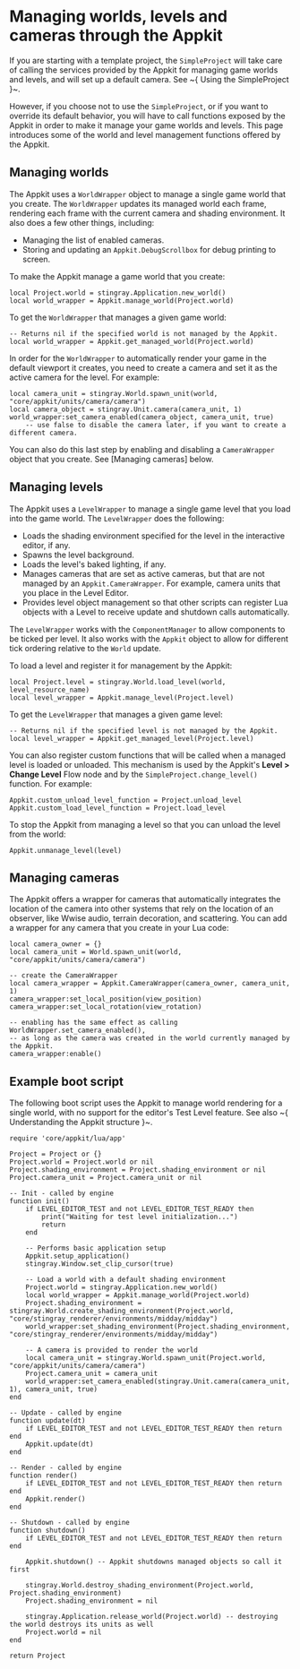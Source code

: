 # Managing worlds, levels and cameras through the Appkit

If you are starting with a template project, the `SimpleProject` will take care of calling the services provided by the Appkit for managing game worlds and levels, and will set up a default camera. See ~{ Using the SimpleProject }~.

However, if you choose not to use the `SimpleProject`, or if you want to override its default behavior, you will have to call functions exposed by the Appkit in order to make it manage your game worlds and levels. This page introduces some of the world and level management functions offered by the Appkit.

## Managing worlds

The Appkit uses a `WorldWrapper` object to manage a single game world that you create. The `WorldWrapper` updates its managed world each frame, rendering each frame with the current camera and shading environment. It also does a few other things, including:

-	Managing the list of enabled cameras.
-	Storing and updating an `Appkit.DebugScrollbox` for debug printing to screen.

To make the Appkit manage a game world that you create:

~~~{lua}
local Project.world = stingray.Application.new_world()
local world_wrapper = Appkit.manage_world(Project.world)
~~~

To get the `WorldWrapper` that manages a given game world:

~~~{lua}
-- Returns nil if the specified world is not managed by the Appkit.
local world_wrapper = Appkit.get_managed_world(Project.world)
~~~

In order for the `WorldWrapper` to automatically render your game in the default viewport it creates, you need to create a camera and set it as the active camera for the level. For example:

~~~{lua}
local camera_unit = stingray.World.spawn_unit(world, "core/appkit/units/camera/camera")
local camera_object = stingray.Unit.camera(camera_unit, 1)
world_wrapper:set_camera_enabled(camera_object, camera_unit, true)
	-- use false to disable the camera later, if you want to create a different camera.
~~~

You can also do this last step by enabling and disabling a `CameraWrapper` object that you create. See [Managing cameras] below.

## Managing levels

The Appkit uses a `LevelWrapper` to manage a single game level that you load into the game world. The `LevelWrapper` does the following:

-	Loads the shading environment specified for the level in the interactive editor, if any.
-	Spawns the level background.
-	Loads the level's baked lighting, if any.
-	Manages cameras that are set as active cameras, but that are not managed by an `Appkit.CameraWrapper`. For example, camera units that you place in the Level Editor.
-	Provides level object management so that other scripts can register Lua objects with a Level to receive update and shutdown calls automatically.

The `LevelWrapper` works with the `ComponentManager` to allow components to be ticked per level. It also works with the `Appkit` object to allow for different tick ordering relative to the `World` update.

To load a level and register it for management by the Appkit:

~~~{lua}
local Project.level = stingray.World.load_level(world, level_resource_name)
local level_wrapper = Appkit.manage_level(Project.level)
~~~

To get the `LevelWrapper` that manages a given game level:

~~~{lua}
-- Returns nil if the specified level is not managed by the Appkit.
local level_wrapper = Appkit.get_managed_level(Project.level)
~~~

You can also register custom functions that will be called when a managed level is loaded or unloaded. This mechanism is used by the Appkit's **Level > Change Level** Flow node and by the `SimpleProject.change_level()` function. For example:

~~~
Appkit.custom_unload_level_function = Project.unload_level
Appkit.custom_load_level_function = Project.load_level
~~~

To stop the Appkit from managing a level so that you can unload the level from the world:

~~~{lua}
Appkit.unmanage_level(level)
~~~

## Managing cameras

The Appkit offers a wrapper for cameras that automatically integrates the location of the camera into other systems that rely on the location of an observer, like Wwise audio, terrain decoration, and scattering. You can add a wrapper for any camera that you create in your Lua code:

~~~{lua}
local camera_owner = {}
local camera_unit = World.spawn_unit(world, "core/appkit/units/camera/camera")

-- create the CameraWrapper
local camera_wrapper = Appkit.CameraWrapper(camera_owner, camera_unit, 1)
camera_wrapper:set_local_position(view_position)
camera_wrapper:set_local_rotation(view_rotation)

-- enabling has the same effect as calling WorldWrapper.set_camera_enabled(),
-- as long as the camera was created in the world currently managed by the Appkit.
camera_wrapper:enable()
~~~

## Example boot script

The following boot script uses the Appkit to manage world rendering for a single world, with no support for the editor's Test Level feature. See also ~{ Understanding the Appkit structure }~.

~~~{lua}
require 'core/appkit/lua/app'

Project = Project or {}
Project.world = Project.world or nil
Project.shading_environment = Project.shading_environment or nil
Project.camera_unit = Project.camera_unit or nil

-- Init - called by engine
function init()
    if LEVEL_EDITOR_TEST and not LEVEL_EDITOR_TEST_READY then
        print("Waiting for test level initialization...")
        return
    end

    -- Performs basic application setup
    Appkit.setup_application()
    stingray.Window.set_clip_cursor(true)

    -- Load a world with a default shading environment
    Project.world = stingray.Application.new_world()
    local world_wrapper = Appkit.manage_world(Project.world)
    Project.shading_environment = stingray.World.create_shading_environment(Project.world, "core/stingray_renderer/environments/midday/midday")
    world_wrapper:set_shading_environment(Project.shading_environment, "core/stingray_renderer/environments/midday/midday")

    -- A camera is provided to render the world
    local camera_unit = stingray.World.spawn_unit(Project.world, "core/appkit/units/camera/camera")
    Project.camera_unit = camera_unit
    world_wrapper:set_camera_enabled(stingray.Unit.camera(camera_unit, 1), camera_unit, true)
end

-- Update - called by engine
function update(dt)
    if LEVEL_EDITOR_TEST and not LEVEL_EDITOR_TEST_READY then return end
    Appkit.update(dt)
end

-- Render - called by engine
function render()
    if LEVEL_EDITOR_TEST and not LEVEL_EDITOR_TEST_READY then return end
    Appkit.render()
end

-- Shutdown - called by engine
function shutdown()
    if LEVEL_EDITOR_TEST and not LEVEL_EDITOR_TEST_READY then return end

    Appkit.shutdown() -- Appkit shutdowns managed objects so call it first

    stingray.World.destroy_shading_environment(Project.world, Project.shading_environment)
    Project.shading_environment = nil

    stingray.Application.release_world(Project.world) -- destroying the world destroys its units as well
    Project.world = nil
end

return Project
~~~
